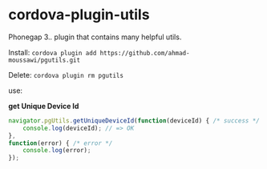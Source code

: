 cordova-plugin-utils
===========================================================================

Phonegap 3.*.* plugin that contains many helpful utils.


Install: ```cordova plugin add https://github.com/ahmad-moussawi/pgutils.git```

Delete:  ```cordova plugin rm pgutils```

use: 

**get Unique Device Id**

```js
navigator.pgUtils.getUniqueDeviceId(function(deviceId) { /* success */
	console.log(deviceId); // => OK
}, 
function(error) { /* error */
	console.log(error);
});
```